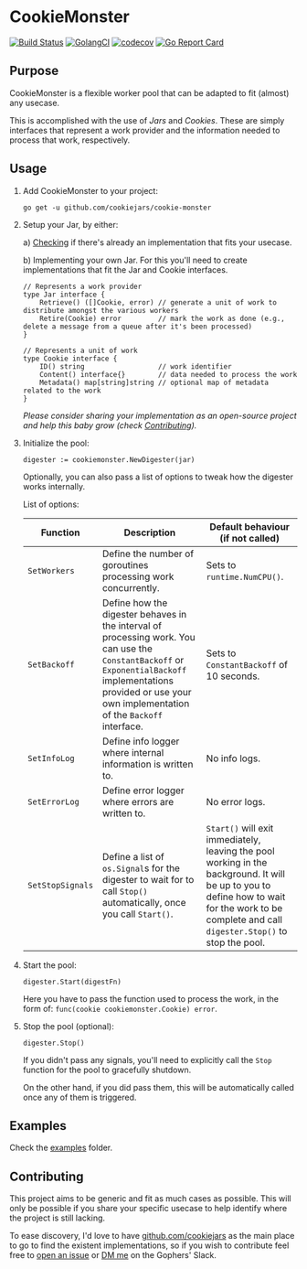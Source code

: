 # CookieMonster

[![Build Status](https://travis-ci.org/cookiejars/cookie-monster.svg?branch=master)](https://travis-ci.org/cookiejars/cookie-monster)
[![GolangCI](https://golangci.com/badges/github.com/cookiejars/cookie-monster.svg)](https://golangci.com/r/github.com/cookiejars/cookie-monster)
[![codecov](https://codecov.io/gh/cookiejars/cookie-monster/branch/master/graph/badge.svg)](https://codecov.io/gh/cookiejars/cookie-monster)
[![Go Report Card](https://goreportcard.com/badge/github.com/cookiejars/cookie-monster)](https://goreportcard.com/report/github.com/cookiejars/cookie-monster)

## Purpose

CookieMonster is a flexible worker pool that can be adapted to fit (almost) any usecase.

This is accomplished with the use of _Jars_ and _Cookies_. These are simply interfaces that represent a work provider
and the information needed to process that work, respectively.

## Usage

1. Add CookieMonster to your project:

   `go get -u github.com/cookiejars/cookie-monster`

2. Setup your Jar, by either:

   a) [Checking](https://github.com/cookiejars) if there's already an implementation that fits your usecase.

   b) Implementing your own Jar. For this you'll need to create implementations that fit the Jar and Cookie interfaces.

    ```golang
    // Represents a work provider
    type Jar interface {
        Retrieve() ([]Cookie, error) // generate a unit of work to distribute amongst the various workers
        Retire(Cookie) error         // mark the work as done (e.g., delete a message from a queue after it's been processed)
    }

    // Represents a unit of work
    type Cookie interface {
        ID() string                  // work identifier
        Content() interface{}        // data needed to process the work
        Metadata() map[string]string // optional map of metadata related to the work
    }
    ```

   _Please consider sharing your implementation as an open-source project and help this baby grow
   (check [Contributing](#contributing))._

3. Initialize the pool:

    ```golang
    digester := cookiemonster.NewDigester(jar)
    ```

    Optionally, you can also pass a list of options to tweak how the digester works internally.

    List of options:

    Function | Description | Default behaviour (if not called)
    --- | --- | ---
    `SetWorkers` | Define the number of goroutines processing work concurrently. | Sets to `runtime.NumCPU()`.
    `SetBackoff` | Define how the digester behaves in the interval of processing work. You can use the `ConstantBackoff` or `ExponentialBackoff` implementations provided or use your own implementation of the `Backoff` interface. | Sets to `ConstantBackoff` of 10 seconds.
    `SetInfoLog` | Define info logger where internal information is written to. | No info logs.
    `SetErrorLog` | Define error logger where errors are written to. | No error logs.
    `SetStopSignals` | Define a list of `os.Signal`s for the digester to wait for to call `Stop()` automatically, once you call `Start()`. | `Start()` will exit immediately, leaving the pool working in the background. It will be up to you to define how to wait for the work to be complete and call `digester.Stop()` to stop the pool.

4. Start the pool:

    ```golang
    digester.Start(digestFn)
    ```

    Here you have to pass the function used to process the work, in the form of: `func(cookie cookiemonster.Cookie) error`.

5. Stop the pool (optional):

    ```golang
    digester.Stop()
    ```

   If you didn't pass any signals, you'll need to explicitly call the `Stop` function for the pool to gracefully shutdown.

   On the other hand, if you did pass them, this will be automatically called once any of them is triggered.

## Examples

Check the [examples](https://github.com/cookiejars/cookie-monster/tree/master/examples) folder.

## Contributing

This project aims to be generic and fit as much cases as possible. This will only be possible if you share your
specific usecase to help identify where the project is still lacking.

To ease discovery, I'd love to have [github.com/cookiejars](https://github.com/cookiejars) as the main place to go to
find the existent implementations, so if you wish to contribute feel free to [open an issue](https://github.com/cookiejars/cookie-monster/issues/new) or
[DM me](https://gophers.slack.com/team/U6FQ0K82K) on the Gophers' Slack.
